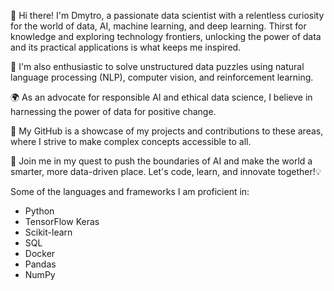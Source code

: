 👋 Hi there! I'm Dmytro, a passionate data scientist with a relentless curiosity for the world of data, AI, machine learning, and deep learning. Thirst for knowledge and exploring technology frontiers, unlocking the power of data and its practical applications is what keeps me inspired. 

🧠 I'm also enthusiastic to solve unstructured data puzzles using natural language processing (NLP), computer vision, and reinforcement learning. 

🌍 As an advocate for responsible AI and ethical data science, I believe in harnessing the power of data for positive change. 

🤖 My GitHub is a showcase of my projects and contributions to these areas, where I strive to make complex concepts accessible to all.

🚀 Join me in my quest to push the boundaries of AI and make the world a smarter, more data-driven place. Let's code, learn, and innovate together!💡

Some of the languages and frameworks I am proficient in:
- Python
- TensorFlow Keras
- Scikit-learn
- SQL
- Docker
- Pandas
- NumPy
